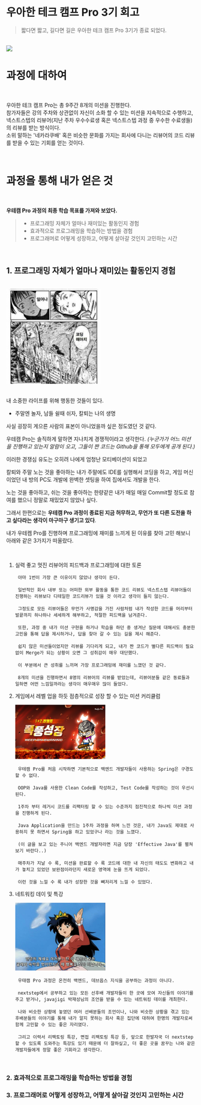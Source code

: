 # 우아한 테크 캠프 Pro 3기 회고

> 짧다면 짧고, 길다면 길은 우아한 테크 캠프 Pro 3기가 종료 되었다.

<br/>
<img src="https://2runzzal.com/media/RTV1aHQ2ZGt3RUcybExYeHBieVZaUT09/zzal.jpg" width=50%>

<br/>

# 과정에 대하여
<br/>

우아한 테크 캠프 Pro는 총 9주간 8개의 미션을 진행한다. <br/>
참가자들은 강의 주차와 상관없이 자신이 소화 할 수 있는 미션을 지속적으로 수행하고, <br/>
넥스트스텝의 리뷰어(지난 주차 우수수료생 혹은 넥스트스텝 과정 중 우수한 수료생들)의 리뷰를 받는 방식이다. <br/>
소위 말하는 '네카라쿠배' 혹은 비슷한 문화를 가지는 회사에 다니는 리뷰어의 코드 리뷰를 받을 수 있는 기회를 얻는 것이다. <br/>

<br/>

# 과정을 통해 내가 얻은 것 
<br/>

**우테캠 Pro 과정의 최종 학습 목표를 가져와 보았다.**

>- 프로그래밍 자체가 얼마나 재미있는 활동인지 경험
>- 효과적으로 프로그래밍을 학습하는 방법을 경험
>- 프로그래머로 어떻게 성장하고, 어떻게 살아갈 것인지 고민하는 시간

<br/>

## 1. 프로그래밍 자체가 얼마나 재미있는 활동인지 경험
<br/>
<img src="./assets/wakeup.jpeg" width=50%>
<br/>
<br/>

내 소중한 라이프를 위해 행동한 것들이 있다.

- 주말엔 놀자, 남들 쉴때 쉬자, 칼퇴는 나의 생명
  
사실 굉장히 게으른 사람의 표본이 아니었을까 싶은 정도였던 것 같다.

우테캠 Pro는 솔직하게 말하면 지나치게 경쟁적이라고 생각한다.
*(누군가가 어느 미션을 진행하고 있는지 알람이 오고, 그들이 짠 코드는 Github을 통해 모두에게 공개 된다.)*

이러한 경쟁심 유도는 오히려 나에게 엄청난 모티베이션이 되었고

칼퇴와 주말 노는 것을 좋아하는 내가 주말에도 IDE를 실행해서 코딩을 하고, 게임 머신이었던 내 방의 PC도 개발에 완벽한 셋팅을 하여 집에서도 개발을 한다.

노는 것을 좋아하고, 쉬는 것을 좋아하는 한량같은 내가 매일 매일 Commit할 정도로 참여를 했으니 정말로 재밌었지 않았나 싶다.

그래서 한편으로는 **우테캠 Pro 과정이 종료된 지금 허무하고, 무언가 또 다른 도전을 하고 싶다라는 생각이 마구마구 생기고 있다**.

내가 우테켐 Pro를 진행하며 프로그래밍에 재미를 느끼게 된 이유를 찾아 고민 해보니 아래와 같은 3가지가 떠올랐다.

<br/>

1. 실력 좋고 멋진 리뷰어의 피드백과 프로그래밍에 대한 토론

        아마 1번이 가장 큰 이유이지 않았나 생각이 든다.

        일반적인 회사 내부 또는 어떠한 외부 활동을 통한 코드 리뷰도 넥스트스텝 리뷰어들이 진행하는 리뷰보다 디테일한 코드리뷰가 있을 것 이라고 생각이 들지 않는다.

        그정도로 모든 리뷰어들은 무언가 사명감을 가진 사람처럼 내가 작성한 코드를 머리부터 발끝까지 하나하나 세세하게 해부하고, 적절한 피드백을 남겨준다.

        또한, 과정 중 내가 미션 구현을 하거나 학습을 하던 중 생겨난 질문에 대해서도 충분한 고민을 통해 답을 제시하거나, 답을 찾아 갈 수 있는 길을 제시 해준다.

        쉽지 않은 미션들이었지만 리뷰를 기다리게 되고, 내가 짠 코드가 별다른 피드백이 필요 없이 Merge가 되는 상황이 오면 그 성취감이 매우 대단했다.

        이 부분에서 큰 성취를 느끼며 가장 프로그래밍에 재미를 느꼈던 것 같다.

        8개의 미션을 진행하면서 8명의 리뷰어의 리뷰를 받았는데, 리뷰어분들 같은 동료들과 일하면 어떤 느낌일까라는 생각이 매우매우 많이 들었다.

2. 게임에서 레벨 업을 하듯 점층적으로 성장 할 수 있는 미션 커리큘럼

    <img src="./assets/levelup.jpeg" width="50%">

        우테캠 Pro를 처음 시작하면 기본적으로 백엔드 개발자들이 사용하는 Spring은 구경도 할 수 없다.

        OOP와 Java를 사용한 Clean Code를 작성하고, Test Code를 작성하는 것이 우선시 된다.

        1주차 부터 레거시 코드를 리팩터링 할 수 있는 수준까지 점진적으로 하나씩 미션 과정을 진행하게 된다.

        Java Application을 만드는 1주차 과정을 하며 느낀 것은, 내가 Java도 제대로 사용하지 못 하면서 Spring을 하고 있었구나 라는 것을 느꼈다.

        (이 글을 보고 있는 주니어 백엔드 개발자라면 지금 당장 'Effective Java'를 펼쳐 보기 바란다..)

        매주차가 지날 수 록, 미션을 완료할 수 록 코드에 대한 내 자신의 태도도 변화하고 내가 놓치고 있었던 보완점이라던지 새로운 영역에 눈을 뜨게 되었다.

        이런 것을 느낄 수 록 내가 성장한 것을 뼈저리게 느낄 수 있었다.

3. 네트워킹 데이 및 특강
   
    <img src="./assets/goodbye.jpg" width="50%">

        우태캠 Pro 과정은 온전히 백엔드, 데브옵스 지식을 공부하는 과정이 아니다.
 
        nextstep에서 공부하고 있는 모든 선후배 개발자들이 한 곳에 모여 자신들의 이야기를 주고 받거나, javajigi 박재성님의 조언을 받을 수 있는 네트워킹 데이를 개최한다.

        나와 비슷한 상황에 놓였던 여러 선배분들의 조언이나, 나와 비슷한 상황을 겪고 있는 후배분들의 이야기를 통해 내가 알지 못하는 회사 혹은 집단에 대하여 한명의 개발자로써 함께 고민할 수 있는 좋은 자리였다.

        그리고 이력서 리팩토링 특강, 면접 리팩토링 특강 등, 앞으로 한발자국 더 nextstep 할 수 있도록 도와주는 특강도 있기 때문에 더 잘하싶고, 더 좋은 곳을 꿈꾸는 나와 같은 개발자들에게 정말 좋은 기회라고 생각한다.

<br/>

### 2. 효과적으로 프로그래밍을 학습하는 방법을 경험

### 3. 프로그래머로 어떻게 성장하고, 어떻게 살아갈 것인지 고민하는 시간
